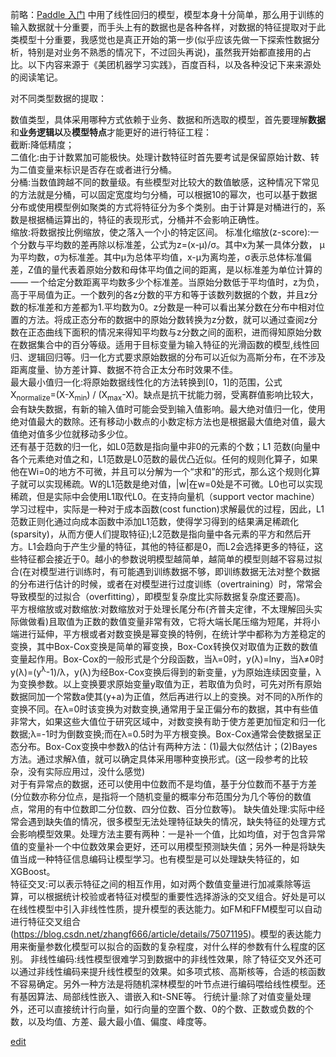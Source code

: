   前略：[Paddle 入门](https://saaavsaaa.github.io/aaa/Paddle_Begin.html) 中用了线性回归的模型，模型本身十分简单，那么用于训练的输入数据就十分重要，而手头上有的数据也是各种各样，对数据的特征提取对于此类模型十分重要，我感觉也是真正开始的第一步(似乎应该先做一下探索性数据分析，特别是对业务不熟悉的情况下，不过回头再说)，虽然我开始都直接用的占比。以下内容来源于《美团机器学习实践》，百度百科，以及各种没记下来来源处的阅读笔记。     

  对不同类型数据的提取：     

  数值类型，具体采用哪种方式依赖于业务、数据和所选取的模型，首先要理解**数据**和**业务逻辑以**及**模型特点**才能更好的进行特征工程：   
      截断:降低精度；     
      二值化:由于计数累加可能极快。处理计数特征时首先要考试是保留原始计数、转为二值变量来标识是否存在或者进行分桶。     
      分桶:当数值跨越不同的数量级。有些模型对比较大的数值敏感，这种情况下常见的方法就是分桶，可以固定宽度均匀分桶，可以根据10的幂次，也可以基于数据分布或使用模型例如聚类的方式将特征分为多个类别。由于计算是对桶进行的，系数是根据桶运算出的，特征的表现形式，分桶并不会影响正确性。     
      缩放:将数据按比例缩放，使之落入一个小的特定区间。
           标准化缩放(z-score):一个分数与平均数的差再除以标准差，公式为z=(x-μ)/σ。其中x为某一具体分数， μ为平均数，σ为标准差。其中μ为总体平均值，x-μ为离均差，σ表示总体标准偏差，Z值的量代表着原始分数和母体平均值之间的距离，是以标准差为单位计算的 —— 一个给定分数距离平均数多少个标准差。当原始分数低于平均值时，z为负，高于平局值为正。一个数列的各z分数的平方和等于该数列数据的个数，并且z分数的标准差和方差都为1.平均数为0。z分数是一种可以看出某分数在分布中相对位置的方法。将成正态分布的数据中的原始分数转换为z分数，就可以通过查阅z分数在正态曲线下面积的情况来得知平均数与z分数之间的面积，进而得知原始分数在数据集合中的百分等级。适用于目标变量为输入特征的光滑函数的模型,线性回归、逻辑回归等。归一化方式要求原始数据的分布可以近似为高斯分布，在不涉及距离度量、协方差计算、数据不符合正太分布时效果不佳。    
           最大最小值归一化:将原始数据线性化的方法转换到[0，1]的范围，公式X<sub>normalize</sub>=(X-X<sub>min</sub>) / (X<sub>max</sub>-X)。缺点是抗干扰能力弱，受离群值影响比较大，会有缺失数据，有新的输入值时可能会受到输入值影响。最大绝对值归一化，使用绝对值最大的数除。还有移动小数点的小数定标方法也是根据最大值绝对值，最大值绝对值多少位就移动多少位。     
           还有基于范数的归一化，如L0范数是指向量中非0的元素的个数；L1 范数(向量中各个元素绝对值之和，L1范数是L0范数的最优凸近似。任何的规则化算子，如果他在Wi=0的地方不可微，并且可以分解为一个“求和”的形式，那么这个规则化算子就可以实现稀疏。W的L1范数是绝对值，|w|在w=0处是不可微。L0也可以实现稀疏，但是实际中会使用L1取代L0。在支持向量机（support vector machine）学习过程中，实际是一种对于成本函数(cost function)求解最优的过程，因此，L1范数正则化通过向成本函数中添加L1范数，使得学习得到的结果满足稀疏化(sparsity)，从而方便人们提取特征);L2范数是指向量中各元素的平方和然后开方。L1会趋向于产生少量的特征，其他的特征都是0，而L2会选择更多的特征，这些特征都会接近于0。越小的参数说明模型越简单，越简单的模型则越不容易过拟合(在对模型进行训练时，有可能遇到训练数据不够，即训练数据无法对整个数据的分布进行估计的时候，或者在对模型进行过度训练（overtraining）时，常常会导致模型的过拟合（overfitting），即模型复杂度比实际数据复杂度还要高)。     
           平方根缩放或对数缩放:对数缩放对于处理长尾分布(齐普夫定律，不太理解回头实际做做看)且取值为正数的数值变量非常有效，它将大端长尾压缩为短尾，并将小端进行延伸，平方根或者对数变换是幂变换的特例，在统计学中都称为方差稳定的变换，其中Box-Cox变换是简单的幂变换，Box-Cox转换仅对取值为正数的数值变量起作用。Box-Cox的一般形式是个分段函数，当λ=0时，y(λ)=lny，当λ≠0时y(λ)=(y<sup>λ</sup>-1)/λ，y(λ)为经Box-Cox变换后得到的新变量，y为原始连续因变量，λ为变换参数。以上变换要求原始变量y取值为正，若取值为负时，可先对所有原始数据同加一个常数a使其(y+a)为正值，然后再进行以上的变换。对不同的λ所作的变换不同。在λ=0时该变换为对数变换,通常用于呈正偏分布的数据，其中有些值非常大，如果这些大值位于研究区域中，对数变换有助于使方差更加恒定和归一化数据;λ=-1时为倒数变换;而在λ=0.5时为平方根变换。Box-Cox通常会使数据呈正态分布。Box-Cox变换中参数λ的估计有两种方法：(1)最大似然估计；(2)Bayes方法。通过求解λ值，就可以确定具体采用哪种变换形式。(这一段参考的比较杂，没有实际应用过，没什么感觉)    
           对于有异常点的数据，还可以使用中位数而不是均值，基于分位数而不基于方差(分位数亦称分位点，是指将一个随机变量的概率分布范围分为几个等份的数值点，常用的有中位数即二分位数、四分位数、百分位数等)。
      缺失值处理:实际中经常会遇到缺失值的情况，很多模型无法处理特征缺失的情况，缺失特征的处理方式会影响模型效果。处理方法主要有两种：一是补一个值，比如均值，对于包含异常值的变量补一个中位数效果会更好，还可以用模型预测缺失值；另外一种是将缺失值当成一种特征信息编码让模型学习。也有模型是可以处理缺失特征的，如XGBoost。     
      特征交叉:可以表示特征之间的相互作用，如对两个数值变量进行加减乘除等运算，可以根据统计校验或者特征对模型的重要性选择游泳的交叉组合。好处是可以在线性模型中引入非线性性质，提升模型的表达能力。如FM和FFM模型可以自动进行特征交叉组合(https://blog.csdn.net/zhangf666/article/details/75071195)。模型的表达能力用来衡量参数化模型可以拟合的函数的复杂程度，对什么样的参数有什么程度的区别。
      非线性编码:线性模型很难学习到数据中的非线性效果，除了特征交叉外还可以通过非线性编码来提升线性模型的效果。如多项式核、高斯核等，合适的核函数不容易确定。另外一种方法是将随机深林模型的叶节点进行编码喂给线性模型。还有基因算法、局部线性嵌入、谱嵌入和t-SNE等。
      行统计量:除了对值变量处理外，还可以直接统计行向量，如行向量的空置个数、0的个数、正数或负数的个数，以及均值、方差、最大最小值、偏度、峰度等。




[edit](https://github.com/saaavsaaa/saaavsaaa.github.io/edit/master/aaa/Feature_Extraction.md)
